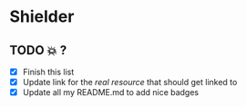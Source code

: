 # Shielder
## TODO :boom: ?
- [X] Finish this list
- [X] Update link for the *real resource* that should get linked to
- [X] Update all my README.md to add nice badges
